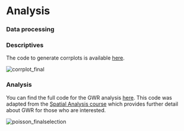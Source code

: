# Analysis

### Data processing

### Descriptives

The code to generate corrplots is available [here](https://github.com/fcorowe/covid19_hi/blob/main/analysis/gwr.rmd).

![corrplot_final](https://user-images.githubusercontent.com/57355504/101774269-c6abc600-3ae5-11eb-9fda-07eff5288653.jpg)

### Analysis

You can find the full code for the GWR analysis [here](https://github.com/fcorowe/covid19_hi/blob/main/analysis/gwr.rmd). This code was adapted from the [Spatial Analysis course](https://gdsl-ul.github.io/san/geographically-weighted-regression.html) which provides further detail about GWR for those who are interested.

![poisson_finalselection](https://user-images.githubusercontent.com/57355504/101781331-8ea98080-3aef-11eb-916f-88ec15bb9743.jpg)


